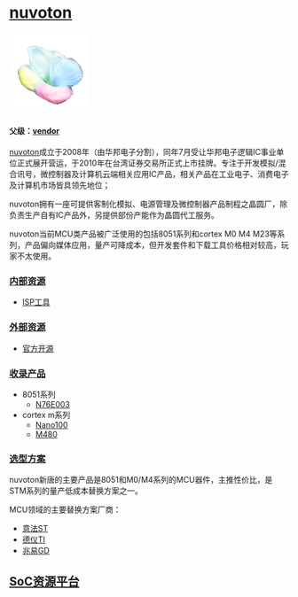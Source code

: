 ﻿# [nuvoton](https://github.com/sochub/nuvoton)
[![sites](SoC/qitas.png)](http://www.qitas.cn)

#### 父级：[vendor](https://github.com/sochub/vendor)

[nuvoton](http://www.nuvoton.com/)成立于2008年（由华邦电子分割），同年7月受让华邦电子逻辑IC事业单位正式展开营运，于2010年在台湾证券交易所正式上市挂牌。专注于开发模拟/混合讯号，微控制器及计算机云端相关应用IC产品，相关产品在工业电子、消费电子及计算机市场皆具领先地位；

nuvoton拥有一座可提供客制化模拟、电源管理及微控制器产品制程之晶圆厂，除负责生产自有IC产品外，另提供部份产能作为晶圆代工服务。

nuvoton当前MCU类产品被广泛使用的包括8051系列和cortex M0 M4 M23等系列，产品偏向媒体应用，量产可降成本，但开发套件和下载工具价格相对较高，玩家不太使用。

###  [内部资源](https://github.com/sochub/nuvoton) 

* [ISP工具](ISP)

###  [外部资源](https://github.com/sochub/nuvoton) 

* [官方开源](https://github.com/OpenNuvoton)

###  [收录产品](https://github.com/sochub/nuvoton) 

* 8051系列
    * [N76E003](https://github.com/sochub/N76E003)
* cortex m系列
    * [Nano100](https://github.com/sochub/Nano100)
    * [M480](https://github.com/sochub/M480)

### [选型方案](https://github.com/sochub/nuvoton)

nuvoton新唐的主要产品是8051和M0/M4系列的MCU器件，主推性价比，是STM系列的量产低成本替换方案之一。

MCU领域的主要替换方案厂商：

*  [意法ST](https://github.com/sochub/ST)
*  [德仪TI](https://github.com/sochub/TI)
*  [兆易GD](https://github.com/sochub/gigadevice) 

##  [SoC资源平台](http://www.qitas.cn)